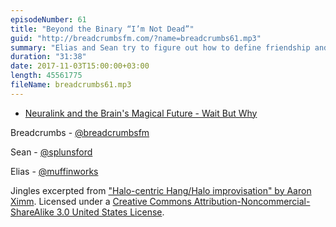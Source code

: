 ```yaml
---
episodeNumber: 61
title: "Beyond the Binary “I’m Not Dead”"
guid: "http://breadcrumbsfm.com/?name=breadcrumbs61.mp3"
summary: "Elias and Sean try to figure out how to define friendship and discuss its survival value."
duration: "31:38"
date: 2017-11-03T15:00:00+03:00
length: 45561775
fileName: breadcrumbs61.mp3
---
```


- [Neuralink and the Brain's Magical Future - Wait But Why](https://waitbutwhy.com/2017/04/neuralink.html)

Breadcrumbs - [@breadcrumbsfm](https://twitter.com/breadcrumbsfm)

Sean - [@splunsford](https://twitter.com/splunsford)

Elias - [@muffinworks](https://twitter.com/muffinworks)

Jingles excerpted from [ "Halo-centric Hang/Halo improvisation" by Aaron Ximm](http://freemusicarchive.org/music/aaron_ximm/handpans_and_the_hang/). Licensed under a [Creative Commons Attribution-Noncommercial-ShareAlike 3.0 United States License](http://creativecommons.org/licenses/by-nc-sa/3.0/us/).